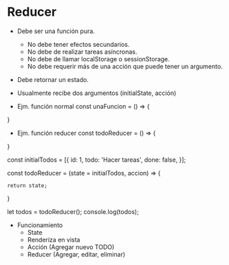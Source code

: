 # Reducer
- Debe ser una función pura.
    - No debe tener efectos secundarios.
    - No debe de realizar tareas asíncronas.
    - No debe de llamar localStorage o sessionStorage.
    - No debe requerir más de una acción que puede tener un argumento.

- Debe retornar un estado.
- Usualmente recibe dos argumentos (initialState, acción)

- Ejm. función normal
const unaFuncion = () => {

}

- Ejm. función reducer
const todoReducer = () => {

}

const initialTodos = [{
    id: 1,
    todo: 'Hacer tareas',
    done: false,
}];

const todoReducer = (state = initialTodos, accion) => {

    return state;
}

let todos = todoReducer();
console.log(todos);

- Funcionamiento
    - State
    - Renderiza en vista
    - Acción (Agregar nuevo TODO)
    - Reducer (Agregar, editar, eliminar)
